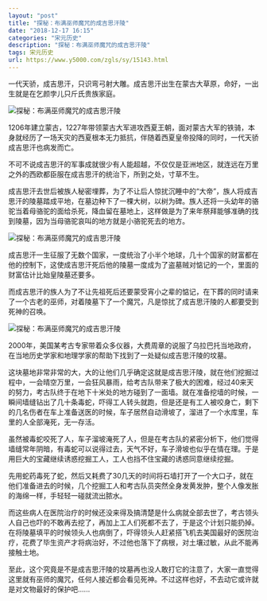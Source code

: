```yaml
---
layout: "post"
title: "探秘：布满巫师魔咒的成吉思汗陵"
date: "2018-12-17 16:15"
categories: "宋元历史"
description: "探秘：布满巫师魔咒的成吉思汗陵"
tags: 宋元历史
url: https://www.y5000.com/zgls/sy/15143.html
---
```






一代天骄，成吉思汗，只识弯弓射大雕。成吉思汗出生在蒙古大草原，命好，一出生就是在乞颜孛儿只斤氏贵族家庭。

![探秘：布满巫师魔咒的成吉思汗陵](/uploads/allimg/170227/6-1F22G41621927.JPG)

1206年建立蒙古，1227年带领蒙古大军进攻西夏王朝，面对蒙古大军的铁骑，本身就经历了一场天灾的西夏根本无力抵抗，伴随着西夏皇帝投降的同时，一代天骄成吉思汗也病发而亡。

不可不说成吉思汗的军事成就很少有人能超越，不仅仅是亚洲地区，就连远在万里之外的西欧都臣服在成吉思汗的统治下，所到之处，寸草不生。

成吉思汗去世后被族人秘密埋葬，为了不让后人惊扰沉睡中的“大帝”，族人将成吉思汗的陵墓踏成平地，在墓边种下了一棵大树，以树为碑。族人还将一头幼年的骆驼当着母骆驼的面给杀死，降血留在墓地上，这样做是为了来年祭拜能够准确的找到陵墓，因为当母骆驼哀叫的地方就是小骆驼死去的地方。

![探秘：布满巫师魔咒的成吉思汗陵](/uploads/allimg/170227/6-1F22G41PL02.JPG)

成吉思汗一生征服了无数个国家，一度统治了小半个地球，几十个国家的财富都在他的控制下，这使成吉思汗死后他的陵墓一度成为了盗墓贼对惦记的一个，里面的财富估计比始皇陵墓还要多。

而成吉思汗的族人为了不让先祖死后还要蒙受宵小之辈的惦记，在下葬的同时请来了一个古老的巫师，对着陵墓下了一个魔咒，凡是惊扰了成吉思汗陵的人都要受到死神的召唤。

![探秘：布满巫师魔咒的成吉思汗陵](/uploads/allimg/170227/6-1F22G41UA10.JPG)

2000年，美国某考古专家带着众多仪器，大费周章的说服了乌拉巴托当地政府，在当地历史学家和地理学家的帮助下找到了一处疑似成吉思汗陵的坟墓。

这块墓地非常非常的大，大的让他们几乎确定这就是成吉思汗陵，就在他们挖掘过程中，一会晴空万里，一会狂风暴雨，给考古队带来了极大的困难，经过40来天的努力，考古队终于在地下十米处的地方碰到了一面墙。就在准备挖墙的时候，一瞬间墙缝钻出了几十条毒蛇，吓得工人转头就跑，但是还是有工人被咬身亡，剩下的几名伤者在车上准备送医的时候，车子居然自动滑坡了，溜进了一个水库里，车里的人全部淹死，无一存活。

虽然被毒蛇咬死了人，车子溜坡淹死了人，但是在考古队的紧密分析下，他们觉得墙缝常年阴暗，有毒蛇可以说得过去，天气不好，车子滑坡也似乎在情在理。于是用巨大的宝藏继续诱惑挖掘工人，工人也挡不住宝藏的诱惑同意继续挖掘。

先用蛇药毒死了蛇，然后又耗费了30几天的时间将石墙打开了一个大口子，就在他们准备进去的时候，几个挖掘工人和考古队员突然全身发黄发肿，整个人像发胀的海绵一样，手轻轻一碰就流出脓水。

而这些病人在医院治疗的时候还没来得及搞清楚是什么病就全部去世了，考古领头人自己也吓的不敢再去挖了，再加上工人们死都不去了，于是这个计划只能扔掉。在将陵墓填平的时候领头人也病倒了，吓得领头人赶紧搭飞机去美国最好的医院治疗，花费了毕生资产才将病治好，不过他也落下了病根，对土壤过敏，从此不能再接触土地。

至此，这个究竟是不是成吉思汗陵的坟墓再也没人敢打它的注意了，大家一直觉得这里就有巫师的魔咒，任何人接近都会看见死神。不过这样也好，不去动它或许就是对文物最好的保护吧......
